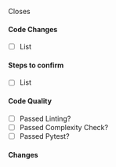 Closes

#### Code Changes

* [ ] List

#### Steps to confirm

* [ ] List

#### Code Quality

* [ ] Passed Linting?
* [ ] Passed Complexity Check?
* [ ] Passed Pytest?

#### Changes
